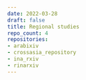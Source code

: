 ```yaml
---
date: 2022-03-28
draft: false
title: Regional studies
repo_count: 4
repositories:
- arabixiv
- crossasia_repository
- ina_rxiv
- rinarxiv
---
```



